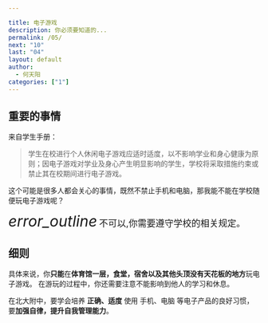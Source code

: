 ```yaml
---

title: 电子游戏
description: 你必须要知道的...
permalink: /05/
next: "10"
last: "04"
layout: default
author:
  - 何天阳
categories: ["1"]
---
```

<script>
  document.addEventListener('DOMContentLoaded', function() {
    var elems = document.querySelectorAll('.materialboxed');
    var instances = M.Materialbox.init(elems);

    if (typeof(Storage) !== "undefined")
    {
      localStorage.setItem("step", "/05/");
    }
  });
</script>

## 重要的事情
来自学生手册：
> 学生在校进行个人休闲电子游戏应适时适度，以不影响学业和身心健康为原则；因电子游戏对学业及身心产生明显影响的学生，学校将采取措施约束或禁止其在校期间进行电子游戏。

这个可能是很多人都会关心的事情，既然不禁止手机和电脑，那我能不能在学校随便玩电子游戏呢？

<div class="card-panel flex-center accent-text">
    <i style="font-size: 30px;" class="material-icons">error_outline</i>
    <span style="font-size: 18px;">不可以,你需要遵守学校的相关规定。</span>
</div>

## 细则
具体来说，你**只能**在**体育馆一层，食堂，宿舍以及其他头顶没有天花板的地方**玩电子游戏。
在游玩的过程中，你还需要注意不能影响到他人的学习和休息。



在北大附中，要学会培养 **正确、适度** 使用 手机、电脑 等电子产品的良好习惯，要**加强自律，提升自我管理能力**。